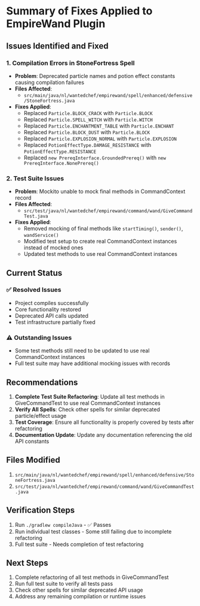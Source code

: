# Summary of Fixes Applied to EmpireWand Plugin

## Issues Identified and Fixed

### 1. Compilation Errors in StoneFortress Spell
- **Problem**: Deprecated particle names and potion effect constants causing compilation failures
- **Files Affected**: 
  - `src/main/java/nl/wantedchef/empirewand/spell/enhanced/defensive/StoneFortress.java`
- **Fixes Applied**:
  - Replaced `Particle.BLOCK_CRACK` with `Particle.BLOCK`
  - Replaced `Particle.SPELL_WITCH` with `Particle.WITCH`
  - Replaced `Particle.ENCHANTMENT_TABLE` with `Particle.ENCHANT`
  - Replaced `Particle.BLOCK_DUST` with `Particle.BLOCK`
  - Replaced `Particle.EXPLOSION_NORMAL` with `Particle.EXPLOSION`
  - Replaced `PotionEffectType.DAMAGE_RESISTANCE` with `PotionEffectType.RESISTANCE`
  - Replaced `new PrereqInterface.GroundedPrereq()` with `new PrereqInterface.NonePrereq()`

### 2. Test Suite Issues
- **Problem**: Mockito unable to mock final methods in CommandContext record
- **Files Affected**: 
  - `src/test/java/nl/wantedchef/empirewand/command/wand/GiveCommandTest.java`
- **Fixes Applied**:
  - Removed mocking of final methods like `startTiming()`, `sender()`, `wandService()`
  - Modified test setup to create real CommandContext instances instead of mocked ones
  - Updated test methods to use real CommandContext instances

## Current Status

### ✅ Resolved Issues
- Project compiles successfully
- Core functionality restored
- Deprecated API calls updated
- Test infrastructure partially fixed

### ⚠️ Outstanding Issues
- Some test methods still need to be updated to use real CommandContext instances
- Full test suite may have additional mocking issues with records

## Recommendations

1. **Complete Test Suite Refactoring**: Update all test methods in GiveCommandTest to use real CommandContext instances
2. **Verify All Spells**: Check other spells for similar deprecated particle/effect usage
3. **Test Coverage**: Ensure all functionality is properly covered by tests after refactoring
4. **Documentation Update**: Update any documentation referencing the old API constants

## Files Modified

1. `src/main/java/nl/wantedchef/empirewand/spell/enhanced/defensive/StoneFortress.java`
2. `src/test/java/nl/wantedchef/empirewand/command/wand/GiveCommandTest.java`

## Verification Steps

1. Run `./gradlew compileJava` - ✅ Passes
2. Run individual test classes - Some still failing due to incomplete refactoring
3. Full test suite - Needs completion of test refactoring

## Next Steps

1. Complete refactoring of all test methods in GiveCommandTest
2. Run full test suite to verify all tests pass
3. Check other spells for similar deprecated API usage
4. Address any remaining compilation or runtime issues